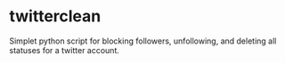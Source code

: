 # twitterclean
Simplet python script for blocking followers, unfollowing, and deleting all statuses for a twitter account. 
